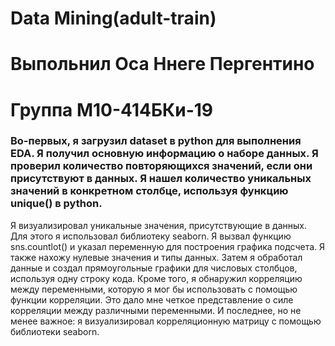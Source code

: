 # Data Mining(adult-train)
# Выпольнил Оса Ннеге Пергентино
# Группа М10-414БКи-19
### Во-первых, я загрузил dataset в python для выполнения EDA. Я получил основную информацию о наборе данных. Я проверил количество повторяющихся значений, если они присутствуют в данных. Я нашел количество уникальных значений в конкретном столбце, используя функцию unique() в python.
Я визуализировал уникальные значения, присутствующие в данных. Для этого я использовал библиотеку seaborn. Я вызвал функцию sns.countlot() и указал переменную для построения графика подсчета. Я также нахожу нулевые значения и типы данных. Затем я обработал данные и создал прямоугольные графики для числовых столбцов, используя одну строку кода. Кроме того, я обнаружил корреляцию между переменными, которую я мог бы использовать с помощью функции корреляции. Это дало мне четкое представление о силе корреляции между различными переменными. И последнее, но не менее важное: я визуализировал корреляционную матрицу с помощью библиотеки seaborn.
